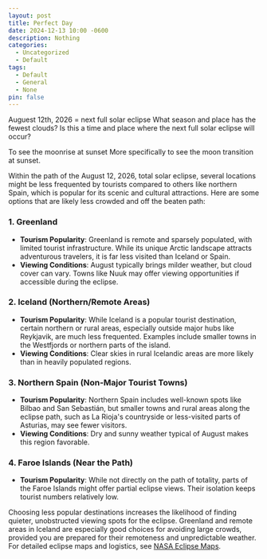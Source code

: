 ```yaml
---
layout: post
title: Perfect Day
date: 2024-12-13 10:00 -0600
description: Nothing
categories:
  - Uncategorized
  - Default
tags:
  - Default
  - General
  - None
pin: false
---
```

Auguest 12th, 2026 = next full solar eclipse
What season and place has the fewest clouds?
Is this a time and place where the next full solar eclipse will occur?

To see the moonrise at sunset
More specifically to see the moon transition at sunset.

Within the path of the August 12, 2026, total solar eclipse, several locations might be less frequented by tourists compared to others like northern Spain, which is popular for its scenic and cultural attractions. Here are some options that are likely less crowded and off the beaten path:

### 1. **Greenland**
   - **Tourism Popularity**: Greenland is remote and sparsely populated, with limited tourist infrastructure. While its unique Arctic landscape attracts adventurous travelers, it is far less visited than Iceland or Spain.
   - **Viewing Conditions**: August typically brings milder weather, but cloud cover can vary. Towns like Nuuk may offer viewing opportunities if accessible during the eclipse.

### 2. **Iceland (Northern/Remote Areas)**
   - **Tourism Popularity**: While Iceland is a popular tourist destination, certain northern or rural areas, especially outside major hubs like Reykjavik, are much less frequented. Examples include smaller towns in the Westfjords or northern parts of the island.
   - **Viewing Conditions**: Clear skies in rural Icelandic areas are more likely than in heavily populated regions.

### 3. **Northern Spain (Non-Major Tourist Towns)**
   - **Tourism Popularity**: Northern Spain includes well-known spots like Bilbao and San Sebastián, but smaller towns and rural areas along the eclipse path, such as La Rioja's countryside or less-visited parts of Asturias, may see fewer visitors.
   - **Viewing Conditions**: Dry and sunny weather typical of August makes this region favorable.

### 4. **Faroe Islands (Near the Path)**
   - **Tourism Popularity**: While not directly on the path of totality, parts of the Faroe Islands might offer partial eclipse views. Their isolation keeps tourist numbers relatively low.

Choosing less popular destinations increases the likelihood of finding quieter, unobstructed viewing spots for the eclipse. Greenland and remote areas in Iceland are especially good choices for avoiding large crowds, provided you are prepared for their remoteness and unpredictable weather. For detailed eclipse maps and logistics, see [NASA Eclipse Maps](https://eclipse.gsfc.nasa.gov).